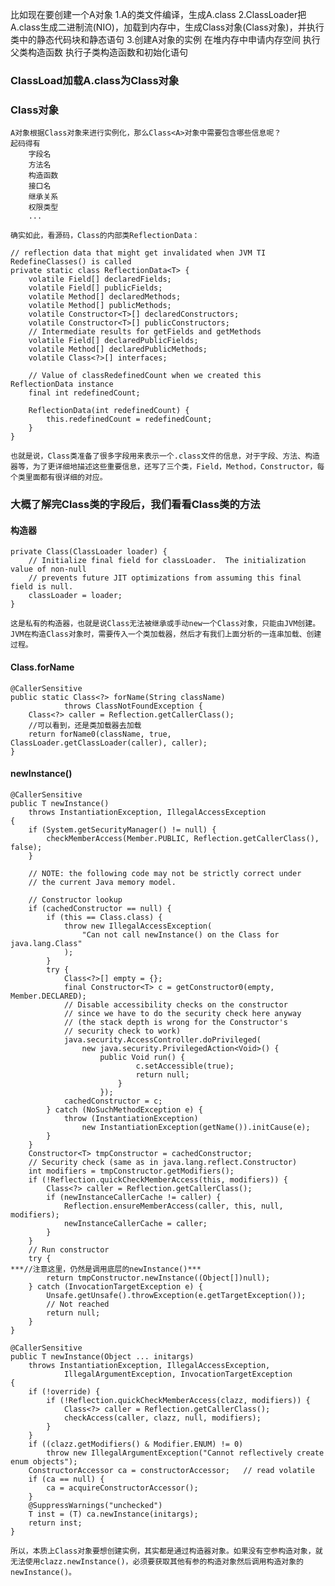 比如现在要创建一个A对象
1.A的类文件编译，生成A.class
2.ClassLoader把A.class生成二进制流(NIO)，加载到内存中，生成Class对象(Class<A>对象)，并执行类中的静态代码块和静态语句
3.创建A对象的实例
    在堆内存中申请内存空间
    执行父类构造函数
    执行子类构造函数和初始化语句

### ClassLoad加载A.class为Class<A>对象

### Class对象
    A对象根据Class对象来进行实例化，那么Class<A>对象中需要包含哪些信息呢？
    起码得有
        字段名
        方法名
        构造函数
        接口名
        继承关系
        权限类型
        ...

    确实如此，看源码，Class的内部类ReflectionData：
```
// reflection data that might get invalidated when JVM TI RedefineClasses() is called
private static class ReflectionData<T> {
    volatile Field[] declaredFields;
    volatile Field[] publicFields;
    volatile Method[] declaredMethods;
    volatile Method[] publicMethods;
    volatile Constructor<T>[] declaredConstructors;
    volatile Constructor<T>[] publicConstructors;
    // Intermediate results for getFields and getMethods
    volatile Field[] declaredPublicFields;
    volatile Method[] declaredPublicMethods;
    volatile Class<?>[] interfaces;

    // Value of classRedefinedCount when we created this ReflectionData instance
    final int redefinedCount;

    ReflectionData(int redefinedCount) {
        this.redefinedCount = redefinedCount;
    }
}
```
    也就是说，Class类准备了很多字段用来表示一个.class文件的信息，对于字段、方法、构造器等，为了更详细地描述这些重要信息，还写了三个类，Field，Method，Constructor，每个类里面都有很详细的对应。

### 大概了解完Class类的字段后，我们看看Class类的方法
#### 构造器
```
private Class(ClassLoader loader) {
    // Initialize final field for classLoader.  The initialization value of non-null
    // prevents future JIT optimizations from assuming this final field is null.
    classLoader = loader;
}
```
    这是私有的构造器，也就是说Class无法被继承或手动new一个Class对象，只能由JVM创建。JVM在构造Class对象时，需要传入一个类加载器，然后才有我们上面分析的一连串加载、创建过程。

#### Class.forName
```
@CallerSensitive
public static Class<?> forName(String className)
            throws ClassNotFoundException {
    Class<?> caller = Reflection.getCallerClass();
    //可以看到，还是类加载器去加载
    return forName0(className, true, ClassLoader.getClassLoader(caller), caller);
}
```
    
#### newInstance()
```
@CallerSensitive
public T newInstance()
    throws InstantiationException, IllegalAccessException
{
    if (System.getSecurityManager() != null) {
        checkMemberAccess(Member.PUBLIC, Reflection.getCallerClass(), false);
    }

    // NOTE: the following code may not be strictly correct under
    // the current Java memory model.

    // Constructor lookup
    if (cachedConstructor == null) {
        if (this == Class.class) {
            throw new IllegalAccessException(
                "Can not call newInstance() on the Class for java.lang.Class"
            );
        }
        try {
            Class<?>[] empty = {};
            final Constructor<T> c = getConstructor0(empty, Member.DECLARED);
            // Disable accessibility checks on the constructor
            // since we have to do the security check here anyway
            // (the stack depth is wrong for the Constructor's
            // security check to work)
            java.security.AccessController.doPrivileged(
                new java.security.PrivilegedAction<Void>() {
                    public Void run() {
                            c.setAccessible(true);
                            return null;
                        }
                    });
            cachedConstructor = c;
        } catch (NoSuchMethodException e) {
            throw (InstantiationException)
                new InstantiationException(getName()).initCause(e);
        }
    }
    Constructor<T> tmpConstructor = cachedConstructor;
    // Security check (same as in java.lang.reflect.Constructor)
    int modifiers = tmpConstructor.getModifiers();
    if (!Reflection.quickCheckMemberAccess(this, modifiers)) {
        Class<?> caller = Reflection.getCallerClass();
        if (newInstanceCallerCache != caller) {
            Reflection.ensureMemberAccess(caller, this, null, modifiers);
            newInstanceCallerCache = caller;
        }
    }
    // Run constructor
    try {
***//注意这里，仍然是调用底层的newInstance()***
        return tmpConstructor.newInstance((Object[])null);
    } catch (InvocationTargetException e) {
        Unsafe.getUnsafe().throwException(e.getTargetException());
        // Not reached
        return null;
    }
}
```
```
@CallerSensitive
public T newInstance(Object ... initargs)
    throws InstantiationException, IllegalAccessException,
            IllegalArgumentException, InvocationTargetException
{
    if (!override) {
        if (!Reflection.quickCheckMemberAccess(clazz, modifiers)) {
            Class<?> caller = Reflection.getCallerClass();
            checkAccess(caller, clazz, null, modifiers);
        }
    }
    if ((clazz.getModifiers() & Modifier.ENUM) != 0)
        throw new IllegalArgumentException("Cannot reflectively create enum objects");
    ConstructorAccessor ca = constructorAccessor;   // read volatile
    if (ca == null) {
        ca = acquireConstructorAccessor();
    }
    @SuppressWarnings("unchecked")
    T inst = (T) ca.newInstance(initargs);
    return inst;
}
```
    所以，本质上Class对象要想创建实例，其实都是通过构造器对象。如果没有空参构造对象，就无法使用clazz.newInstance()，必须要获取其他有参的构造对象然后调用构造对象的newInstance()。